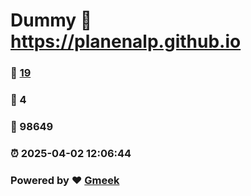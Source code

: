 # Dummy :link: https://planenalp.github.io 
### :page_facing_up: [19](https://planenalp.github.io/tag.html) 
### :speech_balloon: 4 
### :hibiscus: 98649 
### :alarm_clock: 2025-04-02 12:06:44 
### Powered by :heart: [Gmeek](https://github.com/Meekdai/Gmeek)
